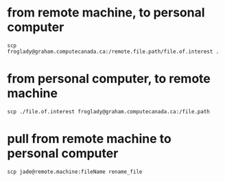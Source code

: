 # from remote machine, to personal computer
```
scp froglady@graham.computecanada.ca:/remote.file.path/file.of.interest .
```

# from personal computer, to remote machine
```
scp ./file.of.interest froglady@graham.computecanada.ca:/file.path
```


# pull from remote machine to personal computer
```
scp jade@remote.machine:fileName rename_file 
```

